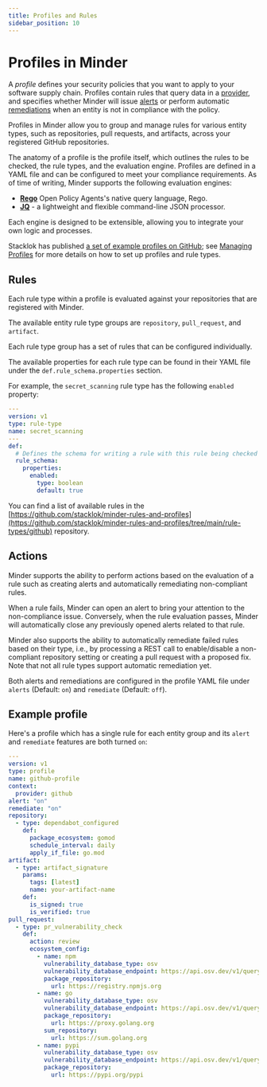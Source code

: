 ```yaml
---
title: Profiles and Rules
sidebar_position: 10
---
```


# Profiles in Minder

A _profile_ defines your security policies that you want to apply to your software supply chain. Profiles contain rules that query data in a [provider](providers), and specifies whether Minder will issue [alerts](alerts) or perform automatic [remediations](remediations) when an entity is not in compliance with the policy.

Profiles in Minder allow you to group and manage
rules for various entity types, such as repositories, pull requests, and artifacts, across your registered GitHub
repositories.

The anatomy of a profile is the profile itself, which outlines the rules to be
checked, the rule types, and the evaluation engine. Profiles are defined in a YAML file and can be configured to meet your compliance requirements.
As of time of writing, Minder supports the following evaluation engines:

* **[Rego](https://www.openpolicyagent.org/docs/latest/policy-language/)** Open Policy Agents's native query language, Rego.
* **[JQ](https://jqlang.github.io/jq/)** - a lightweight and flexible command-line JSON processor.

Each engine is designed to be extensible, allowing you to integrate your own
logic and processes.

Stacklok has published [a set of example profiles on GitHub](https://github.com/stacklok/minder-rules-and-profiles/tree/main/profiles/github); see [Managing Profiles](../how-to/manage_profiles.md) for more details on how to set up profiles and rule types.

## Rules

Each rule type within a profile is evaluated against your repositories that are registered with Minder.

The available entity rule type groups are `repository`, `pull_request`, and `artifact`.

Each rule type group has a set of rules that can be configured individually.

The available properties for each rule type can be found in their YAML file under the `def.rule_schema.properties` section.

For example, the `secret_scanning` rule type has the following `enabled` property:

```yaml
---
version: v1
type: rule-type
name: secret_scanning
---
def:
  # Defines the schema for writing a rule with this rule being checked
  rule_schema:
    properties:
      enabled:
        type: boolean
        default: true
```

You can find a list of available rules in the [https://github.com/stacklok/minder-rules-and-profiles](https://github.com/stacklok/minder-rules-and-profiles/tree/main/rule-types/github) repository.

## Actions

Minder supports the ability to perform actions based on the evaluation of a rule such as creating alerts
and automatically remediating non-compliant rules.

When a rule fails, Minder can open an alert to bring your attention to the non-compliance issue. Conversely, when the
rule evaluation passes, Minder will automatically close any previously opened alerts related to that rule.

Minder also supports the ability to automatically remediate failed rules based on their type, i.e., by processing a
REST call to enable/disable a non-compliant repository setting or creating a pull request with a proposed fix. Note
that not all rule types support automatic remediation yet.

Both alerts and remediations are configured in the profile YAML file under `alerts` (Default: `on`)
and `remediate` (Default: `off`).

## Example profile

Here's a profile which has a single rule for each entity group and its `alert` and `remediate` features are both 
turned `on`:

```yaml
---
version: v1
type: profile
name: github-profile
context:
  provider: github
alert: "on"
remediate: "on"
repository:
  - type: dependabot_configured
    def:
      package_ecosystem: gomod
      schedule_interval: daily
      apply_if_file: go.mod
artifact:
  - type: artifact_signature
    params:
      tags: [latest]
      name: your-artifact-name
    def:
      is_signed: true
      is_verified: true
pull_request:
  - type: pr_vulnerability_check
    def:
      action: review
      ecosystem_config:
        - name: npm
          vulnerability_database_type: osv
          vulnerability_database_endpoint: https://api.osv.dev/v1/query
          package_repository:
            url: https://registry.npmjs.org
        - name: go
          vulnerability_database_type: osv
          vulnerability_database_endpoint: https://api.osv.dev/v1/query
          package_repository:
            url: https://proxy.golang.org
          sum_repository:
            url: https://sum.golang.org
        - name: pypi
          vulnerability_database_type: osv
          vulnerability_database_endpoint: https://api.osv.dev/v1/query
          package_repository:
            url: https://pypi.org/pypi
```
